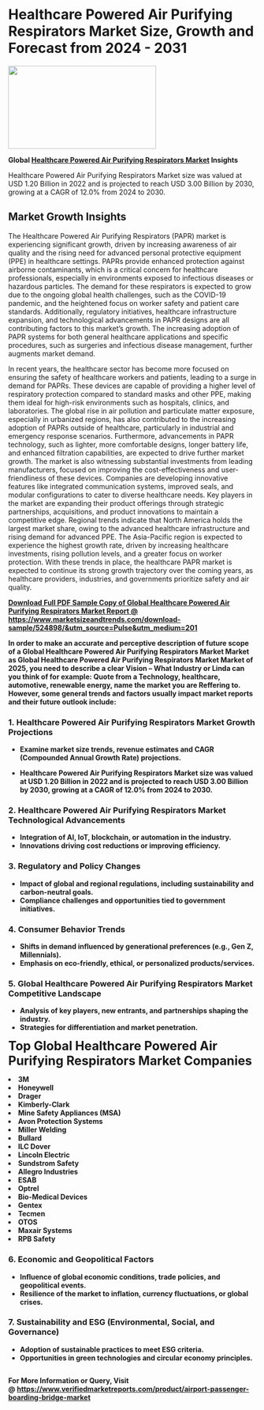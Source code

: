 <H1>Healthcare Powered Air Purifying Respirators Market Size, Growth and Forecast from 2024 - 2031</H1><img class="aligncenter size-medium wp-image-584254" src="https://thirdeyenews.in/wp-content/uploads/2024/09/Global-Market-Research-300x168.jpeg" alt="" width="300" height="168" /><p><strong>Global&nbsp;<a href="https://www.marketsizeandtrends.com/download-sample/524898/&amp;utm_source=Pulse&amp;utm_medium=201">Healthcare Powered Air Purifying Respirators Market</a> Insights</strong></p><p>Healthcare Powered Air Purifying Respirators Market size was valued at USD 1.20 Billion in 2022 and is projected to reach USD 3.00 Billion by 2030, growing at a CAGR of 12.0% from 2024 to 2030.</p><p><h2>Market Growth Insights</h2> <p>The Healthcare Powered Air Purifying Respirators (PAPR) market is experiencing significant growth, driven by increasing awareness of air quality and the rising need for advanced personal protective equipment (PPE) in healthcare settings. PAPRs provide enhanced protection against airborne contaminants, which is a critical concern for healthcare professionals, especially in environments exposed to infectious diseases or hazardous particles. The demand for these respirators is expected to grow due to the ongoing global health challenges, such as the COVID-19 pandemic, and the heightened focus on worker safety and patient care standards. Additionally, regulatory initiatives, healthcare infrastructure expansion, and technological advancements in PAPR designs are all contributing factors to this market’s growth. The increasing adoption of PAPR systems for both general healthcare applications and specific procedures, such as surgeries and infectious disease management, further augments market demand.</p> <p><strong><a href="#"></a></strong></p> <p>In recent years, the healthcare sector has become more focused on ensuring the safety of healthcare workers and patients, leading to a surge in demand for PAPRs. These devices are capable of providing a higher level of respiratory protection compared to standard masks and other PPE, making them ideal for high-risk environments such as hospitals, clinics, and laboratories. The global rise in air pollution and particulate matter exposure, especially in urbanized regions, has also contributed to the increasing adoption of PAPRs outside of healthcare, particularly in industrial and emergency response scenarios. Furthermore, advancements in PAPR technology, such as lighter, more comfortable designs, longer battery life, and enhanced filtration capabilities, are expected to drive further market growth. The market is also witnessing substantial investments from leading manufacturers, focused on improving the cost-effectiveness and user-friendliness of these devices. Companies are developing innovative features like integrated communication systems, improved seals, and modular configurations to cater to diverse healthcare needs. Key players in the market are expanding their product offerings through strategic partnerships, acquisitions, and product innovations to maintain a competitive edge. Regional trends indicate that North America holds the largest market share, owing to the advanced healthcare infrastructure and rising demand for advanced PPE. The Asia-Pacific region is expected to experience the highest growth rate, driven by increasing healthcare investments, rising pollution levels, and a greater focus on worker protection. With these trends in place, the healthcare PAPR market is expected to continue its strong growth trajectory over the coming years, as healthcare providers, industries, and governments prioritize safety and air quality. <p><strong><a href="#"></p><p><span class=""><strong>Download Full PDF Sample Copy of Global Healthcare Powered Air Purifying Respirators Market Report</strong> @ <a href="https://www.marketsizeandtrends.com/download-sample/524898/&amp;utm_source=Pulse&amp;utm_medium=201" target="_blank">https://www.marketsizeandtrends.com/download-sample/524898/&amp;utm_source=Pulse&amp;utm_medium=201</a></span></p><p>In order to make an accurate and perceptive description of future scope of a Global&nbsp;Healthcare Powered Air Purifying Respirators Market Market as Global&nbsp;Healthcare Powered Air Purifying Respirators Market Market of 2025, you need to describe a clear Vision &ndash; What Industry or Linda can you think of for example: Quote from a Technology, healthcare, automotive, renewable energy, name the market you are Reffering to. However, some general trends and factors usually impact market reports and their future outlook include:</p><h3>1.&nbsp;<strong>Healthcare Powered Air Purifying Respirators Market Growth Projections</strong></h3><ul><li>Examine market size trends, revenue estimates and CAGR (Compounded Annual Growth Rate) projections.</li><li><p>Healthcare Powered Air Purifying Respirators Market size was valued at USD 1.20 Billion in 2022 and is projected to reach USD 3.00 Billion by 2030, growing at a CAGR of 12.0% from 2024 to 2030.</p></li></ul><h3>2.&nbsp;<strong>Healthcare Powered Air Purifying Respirators Market Technological Advancements</strong></h3><ul><li>Integration of AI, IoT, blockchain, or automation in the industry.</li><li>Innovations driving cost reductions or improving efficiency.</li></ul><h3>3.&nbsp;<strong>Regulatory and Policy Changes</strong></h3><ul><li>Impact of global and regional regulations, including sustainability and carbon-neutral goals.</li><li>Compliance challenges and opportunities tied to government initiatives.</li></ul><h3>4.&nbsp;<strong>Consumer Behavior Trends</strong></h3><ul><li>Shifts in demand influenced by generational preferences (e.g., Gen Z, Millennials).</li><li>Emphasis on eco-friendly, ethical, or personalized products/services.</li></ul><h3>5.&nbsp;<strong>Global Healthcare Powered Air Purifying Respirators Market Competitive Landscape</strong></h3><ul><li>Analysis of key players, new entrants, and partnerships shaping the industry.</li><li>Strategies for differentiation and market penetration.</li></ul><p data-pm-slice="1 1 []"><span style="color: inherit; font-family: inherit; font-size: 25px;">Top Global Healthcare Powered Air Purifying Respirators Market Companies</span></p><div class="" data-test-id=""><p><li>3M</li><li> Honeywell</li><li> Drager</li><li> Kimberly-Clark</li><li> Mine Safety Appliances (MSA)</li><li> Avon Protection Systems</li><li> Miller Welding</li><li> Bullard</li><li> ILC Dover</li><li> Lincoln Electric</li><li> Sundstrom Safety</li><li> Allegro Industries</li><li> ESAB</li><li> Optrel</li><li> Bio-Medical Devices</li><li> Gentex</li><li> Tecmen</li><li> OTOS</li><li> Maxair Systems</li><li> RPB Safety</li></p></div><h3>6.&nbsp;<strong>Economic and Geopolitical Factors</strong></h3><ul><li>Influence of global economic conditions, trade policies, and geopolitical events.</li><li>Resilience of the market to inflation, currency fluctuations, or global crises.</li></ul><h3>7.&nbsp;<strong>Sustainability and ESG (Environmental, Social, and Governance)</strong></h3><ul><li>Adoption of sustainable practices to meet ESG criteria.</li><li>Opportunities in green technologies and circular economy principles.</li></ul><h2><strong style="font-size: 14px;">For More Information or Query, Visit @&nbsp;</strong><a style="background-color: #ffffff; font-size: 14px;" href="https://www.marketsizeandtrends.com/report/healthcare-powered-air-purifying-respirators-market/" target="_blank">https://www.verifiedmarketreports.com/product/airport-passenger-boarding-bridge-market</a></h2>